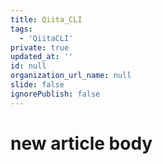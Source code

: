 ```yaml
---
title: Qiita_CLI
tags:
  - 'QiitaCLI'
private: true
updated_at: ''
id: null
organization_url_name: null
slide: false
ignorePublish: false
---
```

# new article body
